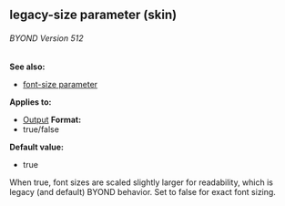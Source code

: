 ## legacy-size parameter (skin) 
###### BYOND Version 512
**See also:**
*   [font-size parameter](/ref/%7Bskin%7D/param/font-size.md) 
<!-- -->
**Applies to:**
*   [Output](/ref/%7Bskin%7D/control/output.md) <!-- -->
**Format:**
*   true/false
<!-- -->
**Default value:**
*   true


When true, font sizes are scaled slightly larger for
readability, which is legacy (and default) BYOND behavior. Set to false
for exact font sizing.